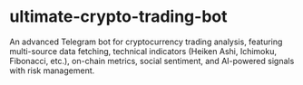 # ultimate-crypto-trading-bot
An advanced Telegram bot for cryptocurrency trading analysis, featuring multi-source data fetching, technical indicators (Heiken Ashi, Ichimoku, Fibonacci, etc.), on-chain metrics, social sentiment, and AI-powered signals with risk management.
